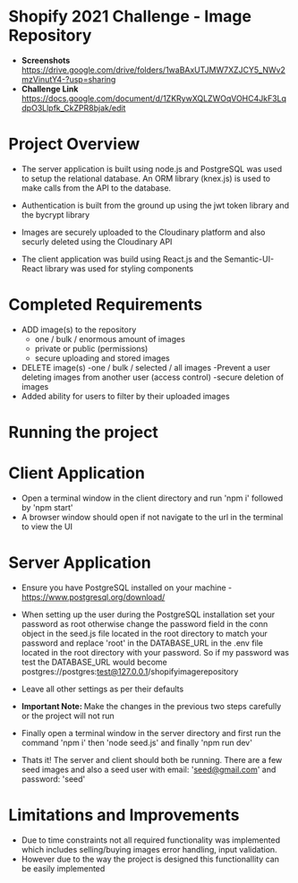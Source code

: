 # Shopify 2021 Challenge - Image Repository

- <b>Screenshots</b> https://drive.google.com/drive/folders/1waBAxUTJMW7XZJCY5_NWv2mzVinutY4-?usp=sharing
- <b>Challenge Link</b> https://docs.google.com/document/d/1ZKRywXQLZWOqVOHC4JkF3LqdpO3Llpfk_CkZPR8bjak/edit

# Project Overview

- The server application is built using node.js and PostgreSQL was used to setup the relational database. An ORM library (knex.js) is used to make calls from the API
  to the database.
- Authentication is built from the ground up using the jwt token library and the bycrypt library
- Images are securely uploaded to the Cloudinary platform and also securly deleted using the Cloudinary API

- The client application was build using React.js and the Semantic-UI-React library was used for styling components

# Completed Requirements

- ADD image(s) to the repository
  - one / bulk / enormous amount of images
  - private or public (permissions)
  - secure uploading and stored images
- DELETE image(s)
  -one / bulk / selected / all images
  -Prevent a user deleting images from another user (access control)
  -secure deletion of images
- Added ability for users to filter by their uploaded images

# Running the project

# Client Application

- Open a terminal window in the client directory and run 'npm i' followed by 'npm start'
- A browser window should open if not navigate to the url in the terminal to view the UI

# Server Application

- Ensure you have PostgreSQL installed on your machine - https://www.postgresql.org/download/
- When setting up the user during the PostgreSQL installation set your password as root otherwise change the password field in the conn object in the seed.js file located in the root directory to match your password and replace 'root' in the DATABASE_URL in the .env file located in the root directory with your password. So if my password was test the DATABASE_URL would become postgres://postgres:test@127.0.0.1/shopifyimagerepository
- Leave all other settings as per their defaults
- <b>Important Note: </b> Make the changes in the previous two steps carefully or the project will not run
- Finally open a terminal window in the server directory and first run the command 'npm i' then 'node seed.js' and finally 'npm run dev'

- Thats it! The server and client should both be running. There are a few seed images and also a seed user with email: 'seed@gmail.com' and password: 'seed' 

# Limitations and Improvements

- Due to time constraints not all required functionality was implemented which includes selling/buying images error handling, input validation.
- However due to the way the project is designed this functionallity can be easily implemented
